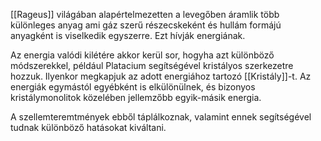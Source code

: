 [[Rageus]] világában alapértelmezetten a levegőben áramlik több különleges anyag ami gáz szerű részecskeként és hullám formájú anyagként is viselkedik egyszerre. Ezt hívják energiának.

Az energia valódi kilétére akkor kerül sor, hogyha azt különböző módszerekkel, például Platacium segítségével kristályos szerkezetre hozzuk. Ilyenkor megkapjuk az adott energiához tartozó [[Kristály]]-t. Az energiák egymástól egyébként is elkülönülnek, és bizonyos kristálymonolitok közelében jellemzőbb egyik-másik energia.

A szellemteremtmények ebből táplálkoznak, valamint ennek segítségével tudnak különböző hatásokat kiváltani.